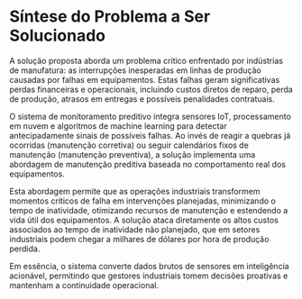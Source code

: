 # Síntese do Problema a Ser Solucionado

A solução proposta aborda um problema crítico enfrentado por indústrias de
manufatura: as interrupções inesperadas em linhas de produção causadas por
falhas em equipamentos. Estas falhas geram significativas perdas financeiras e
operacionais, incluindo custos diretos de reparo, perda de produção, atrasos em
entregas e possíveis penalidades contratuais.

O sistema de monitoramento preditivo integra sensores IoT, processamento em
nuvem e algoritmos de machine learning para detectar antecipadamente sinais de
possíveis falhas. Ao invés de reagir a quebras já ocorridas (manutenção
corretiva) ou seguir calendários fixos de manutenção (manutenção preventiva), a
solução implementa uma abordagem de manutenção preditiva baseada no
comportamento real dos equipamentos.

Esta abordagem permite que as operações industriais transformem momentos
críticos de falha em intervenções planejadas, minimizando o tempo de
inatividade, otimizando recursos de manutenção e estendendo a vida útil dos
equipamentos. A solução ataca diretamente os altos custos associados ao tempo de
inatividade não planejado, que em setores industriais podem chegar a milhares de
dólares por hora de produção perdida.

Em essência, o sistema converte dados brutos de sensores em inteligência
acionável, permitindo que gestores industriais tomem decisões proativas e
mantenham a continuidade operacional.

